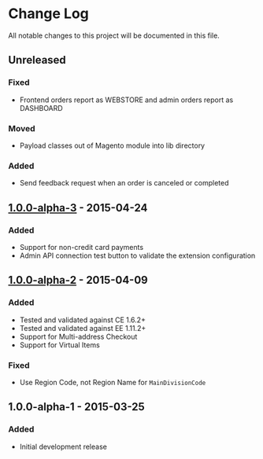# Change Log
All notable changes to this project will be documented in this file.

## Unreleased
### Fixed
- Frontend orders report as WEBSTORE and admin orders report as DASHBOARD

### Moved
- Payload classes out of Magento module into lib directory

### Added
- Send feedback request when an order is canceled or completed

## [1.0.0-alpha-3] - 2015-04-24
### Added
- Support for non-credit card payments
- Admin API connection test button to validate the extension configuration

## [1.0.0-alpha-2] - 2015-04-09
### Added
- Tested and validated against CE 1.6.2+
- Tested and validated against EE 1.11.2+
- Support for Multi-address Checkout
- Support for Virtual Items

### Fixed
- Use Region Code, not Region Name for `MainDivisionCode`

## 1.0.0-alpha-1 - 2015-03-25
### Added
- Initial development release

[1.0.0-alpha-3]: https://github.com/eBayEnterprise/magento-risk-insight/compare/1.0.0-alpha-2...1.0.0-alpha-3
[1.0.0-alpha-2]: https://github.com/eBayEnterprise/magento-risk-insight/compare/1.0.0-alpha-1...1.0.0-alpha-2
